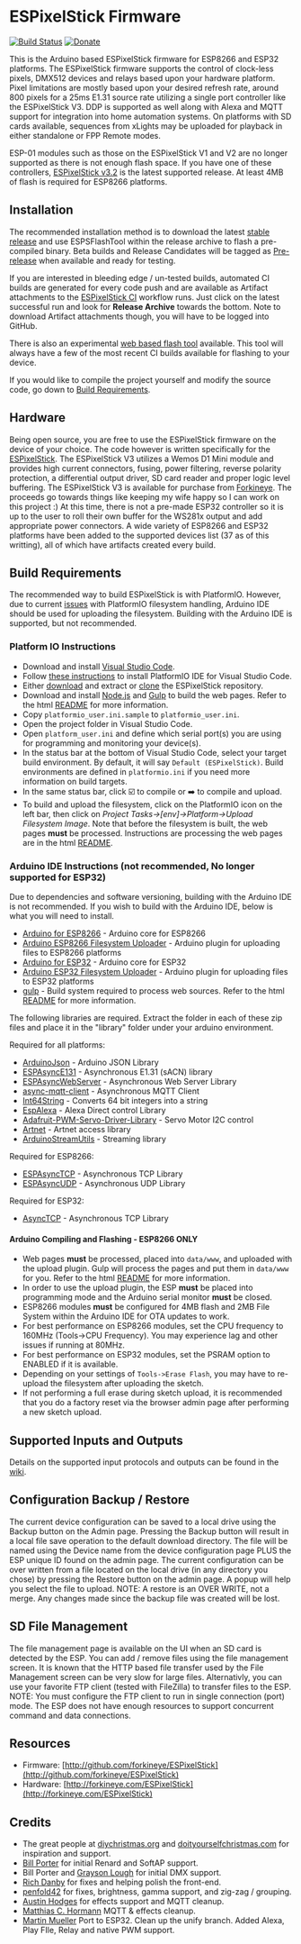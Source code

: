 # ESPixelStick Firmware

[![Build Status](https://github.com/forkineye/ESPixelStick/actions/workflows/build.yaml/badge.svg)](https://github.com/forkineye/ESPixelStick/actions/workflows/build.yaml)
[![Donate](https://img.shields.io/badge/Donate-PayPal-green.svg)](https://paypal.me/ShelbyMerrick)

This is the Arduino based ESPixelStick firmware for ESP8266 and ESP32 platforms. The ESPixelStick firmware supports the control of clock-less pixels, DMX512 devices and relays based upon your hardware platform. Pixel limitations are mostly based upon your desired refresh rate, around 800 pixels for a 25ms E1.31 source rate utilizing a single port controller like the ESPixelStick V3. DDP is supported as well along with Alexa and MQTT support for integration into home automation systems. On platforms with SD cards available, sequences from xLights may be uploaded for playback in either standalone or FPP Remote modes.

ESP-01 modules such as those on the ESPixelStick V1 and V2 are no longer supported as there is not enough flash space. If you have one of these controllers, [ESPixelStick v3.2](https://github.com/forkineye/ESPixelStick/releases/tag/v3.2) is the latest supported release. At least 4MB of flash is required for ESP8266 platforms.

## Installation

The recommended installation method is to download the latest [stable release](https://github.com/forkineye/ESPixelStick/releases/latest) and use ESPSFlashTool within the release archive to flash a pre-compiled binary. Beta builds and Release Candidates will be tagged as [Pre-release](https://github.com/forkineye/ESPixelStick/releases) when available and ready for testing.

If you are interested in bleeding edge / un-tested builds, automated CI builds are generated for every code push and are available as Artifact attachments to the [ESPixelStick CI](https://github.com/forkineye/ESPixelStick/actions/workflows/build.yaml) workflow runs. Just click on the latest successful run and look for **Release Archive** towards the bottom. Note to download Artifact attachments though, you will have to be logged into GitHub.

There is also an experimental [web based flash tool](https://espixelstickwebflasher.from-ct.com:5000) available. This tool will always have a few of the most recent CI builds available for flashing to your device.

If you would like to compile the project yourself and modify the source code, go down to [Build Requirements](#build-requirements).

## Hardware

Being open source, you are free to use the ESPixelStick firmware on the device of your choice. The code however is written specifically for the [ESPixelStick](http://forkineye.com/espixelstick). The ESPixelStick V3 utilizes a Wemos D1 Mini module and provides high current connectors, fusing, power filtering, reverse polarity protection, a differential output driver, SD card reader and proper logic level buffering. The ESPixelStick V3 is available for purchase from [Forkineye](https://forkineye.com/product/espixelstick-v3/). The proceeds go towards things like keeping my wife happy so I can work on this project :) At this time, there is not a pre-made ESP32 controller so it is up to the user to roll their own buffer for the WS281x output and add appropriate power connectors. A wide variety of ESP8266 and ESP32 platforms have been added to the supported devices list (37 as of this writting), all of which have artifacts created every build.

## Build Requirements

The recommended way to build ESPixelStick is with PlatformIO. However, due to current [issues](#platformio-issues) with PlatformIO filesystem handling, Arduino IDE should be used for uploading the filesystem. Building with the Arduino IDE is supported, but not recommended.

### Platform IO Instructions

- Download and install [Visual Studio Code](https://code.visualstudio.com/).
- Follow [these instructions](https://platformio.org/install/ide?install=vscode) to install PlatformIO IDE for Visual Studio Code.
- Either [download](https://github.com/forkineye/ESPixelStick/archive/refs/heads/main.zip) and extract or [clone](https://docs.github.com/en/repositories/creating-and-managing-repositories/cloning-a-repository) the ESPixelStick repository.
- Download and install [Node.js](https://nodejs.org/) and [Gulp](http://gulpjs.com/) to build the web pages. Refer to the html [README](html/README.md) for more information.
- Copy `platformio_user.ini.sample` to `platformio_user.ini`.
- Open the project folder in Visual Studio Code.
- Open `platform_user.ini` and define which serial port(s) you are using for programming and monitoring your device(s).
- In the status bar at the bottom of Visual Studio Code, select your target build environment. By default, it will say `Default (ESPixelStick)`. Build environments are defined in `platformio.ini` if you need more information on build targets.
- In the same status bar, click ☑️ to compile or ➡️ to compile and upload.
- To build and upload the filesystem, click on the PlatformIO icon on the left bar, then click on _Project Tasks->[env]->Platform->Upload Filesystem Image_. Note that before the filesystem is built, the web pages **must** be processed. Instructions are processing the web pages are in the html [README](html/README.md).

### Arduino IDE Instructions (not recommended, No longer supported for ESP32)

Due to dependencies and software versioning, building with the Arduino IDE is not recommended. If you wish to build with the Arduino IDE, below is what you will need to install.

- [Arduino for ESP8266](https://github.com/esp8266/Arduino) - Arduino core for ESP8266
- [Arduino ESP8266 Filesystem Uploader](https://github.com/earlephilhower/arduino-esp8266littlefs-plugin) - Arduino plugin for uploading files to ESP8266 platforms
- [Arduino for ESP32](https://github.com/espressif/arduino-esp32) - Arduino core for ESP32
- [Arduino ESP32 Filesystem Uploader](https://github.com/lorol/arduino-esp32fs-plugin) - Arduino plugin for uploading files to ESP32 platforms
- [gulp](http://gulpjs.com/) - Build system required to process web sources. Refer to the html [README](html/README.md) for more information.

The following libraries are required. Extract the folder in each of these zip files and place it in the "library" folder under your arduino environment.

Required for all platforms:

- [ArduinoJson](https://github.com/bblanchon/ArduinoJson) - Arduino JSON Library
- [ESPAsyncE131](https://github.com/forkineye/ESPAsyncE131) - Asynchronous E1.31 (sACN) library
- [ESPAsyncWebServer](https://github.com/forkineye/ESPAsyncWebServer) - Asynchronous Web Server Library
- [async-mqtt-client](https://github.com/marvinroger/async-mqtt-client) - Asynchronous MQTT Client
- [Int64String](https://github.com/djGrrr/Int64String) - Converts 64 bit integers into a string
- [EspAlexa](https://github.com/MartinMueller2003/Espalexa) - Alexa Direct control Library
- [Adafruit-PWM-Servo-Driver-Library](https://github.com/adafruit/Adafruit-PWM-Servo-Driver-Library) - Servo Motor I2C control
- [Artnet](https://github.com/natcl/Artnet) - Artnet access library
- [ArduinoStreamUtils](https://github.com/bblanchon/ArduinoStreamUtils) - Streaming library

Required for ESP8266:

- [ESPAsyncTCP](https://github.com/forkineye/ESPAsyncTCP) - Asynchronous TCP Library
- [ESPAsyncUDP](https://github.com/me-no-dev/ESPAsyncUDP) - Asynchronous UDP Library

Required for ESP32:

- [AsyncTCP](https://github.com/forkineye/AsyncTCP) - Asynchronous TCP Library

#### Arduino Compiling and Flashing - ESP8266 ONLY

- Web pages **must** be processed, placed into `data/www`, and uploaded with the upload plugin. Gulp will process the pages and put them in `data/www` for you. Refer to the html [README](html/README.md) for more information.
- In order to use the upload plugin, the ESP **must** be placed into programming mode and the Arduino serial monitor **must** be closed.
- ESP8266 modules **must** be configured for 4MB flash and 2MB File System within the Arduino IDE for OTA updates to work.
- For best performance on ESP8266 modules, set the CPU frequency to 160MHz (Tools->CPU Frequency). You may experience lag and other issues if running at 80MHz.
- For best performance on ESP32 modules, set the PSRAM option to ENABLED if it is available.
- Depending on your settings of `Tools->Erase Flash`, you may have to re-upload the filesystem after uploading the sketch.
- If not performing a full erase during sketch upload, it is recommended that you do a factory reset via the browser admin page after performing a new sketch upload.

## Supported Inputs and Outputs

Details on the supported input protocols and outputs can be found in the [wiki](https://github.com/forkineye/ESPixelStick/wiki/Supported-Inputs-and-Outputs).

## Configuration Backup / Restore

The current device configuration can be saved to a local drive using the Backup button on the Admin page. Pressing the Backup button will result in a local file save operation to the default download directory. The file will be named using the Device name from the device configuration page PLUS the ESP unique ID found on the admin page.
The current configuration can be over written from a file located on the local drive (in any directory you chose) by pressing the Restore button on the admin page. A popup will help you select the file to upload.
NOTE: A restore is an OVER WRITE, not a merge. Any changes made since the backup file was created will be lost.

## SD File Management

The file management page is available on the UI when an SD card is detected by the ESP. You can add / remove files using the file management screen. It is known that the HTTP based file transfer used by the File Management screen can be very slow for large files. Alternativly, you can use your favorite FTP client (tested with FileZilla) to transfer files to the ESP. NOTE: You must configure the FTP client to run in single connection (port) mode. The ESP does not have enough resources to support concurrent command and data connections.

## Resources

- Firmware: [http://github.com/forkineye/ESPixelStick](http://github.com/forkineye/ESPixelStick)
- Hardware: [http://forkineye.com/ESPixelStick](http://forkineye.com/ESPixelStick)

## Credits

- The great people at [diychristmas.org](http://diychristmas.org) and [doityourselfchristmas.com](http://doityourselfchristmas.com) for inspiration and support.
- [Bill Porter](https://github.com/madsci1016) for initial Renard and SoftAP support.
- Bill Porter and [Grayson Lough](https://github.com/GraysonLough) for initial DMX support.
- [Rich Danby](https://github.com/cinoan) for fixes and helping polish the front-end.
- [penfold42](https://github.com/penfold42) for fixes, brightness, gamma support, and zig-zag / grouping.
- [Austin Hodges](https://github.com/ahodges9) for effects support and MQTT cleanup.
- [Matthias C. Hormann](https://github.com/Moonbase59) MQTT & effects cleanup.
- [Martin Mueller](https://github.com/MartinMueller2003) Port to ESP32. Clean up the unify branch. Added Alexa, Play FIle, Relay and native PWM support.
